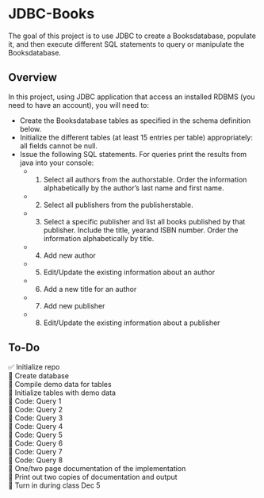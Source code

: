# JDBC-Books
The goal of this project is to use JDBC to create a Booksdatabase, populate it, and then execute different SQL statements to query or manipulate the Booksdatabase.


## Overview
In this project, using JDBC application that access an installed RDBMS (you need to have an account), you will need to:
* Create the Booksdatabase tables as specified in the schema definition below.
* Initialize the different tables (at least 15 entries per table) appropriately: all fields cannot be null.
* Issue the following SQL statements. For queries print the results from java into your console:
  * 1. Select all authors from the authorstable. Order the information alphabetically by the author’s last name and first name.
  * 2. Select all publishers from the publisherstable.
  * 3. Select a specific publisher and list all books published by that publisher. Include the title, yearand ISBN number. Order the information alphabetically by title.
  * 4. Add new author
  * 5. Edit/Update the existing information about an author
  * 6. Add a new title for an author
  * 7. Add new publisher
  * 8. Edit/Update the existing information about a publisher

## To-Do
:white_check_mark: Initialize repo  
:black_square_button: Create database  
:black_square_button: Compile demo data for tables  
:black_square_button: Initialize tables with demo data  
:black_square_button: Code: Query 1  
:black_square_button: Code: Query 2  
:black_square_button: Code: Query 3  
:black_square_button: Code: Query 4  
:black_square_button: Code: Query 5  
:black_square_button: Code: Query 6  
:black_square_button: Code: Query 7  
:black_square_button: Code: Query 8  
:black_square_button: One/two page documentation of the implementation  
:black_square_button: Print out two copies of documentation and output  
:black_square_button: Turn in during class Dec 5  